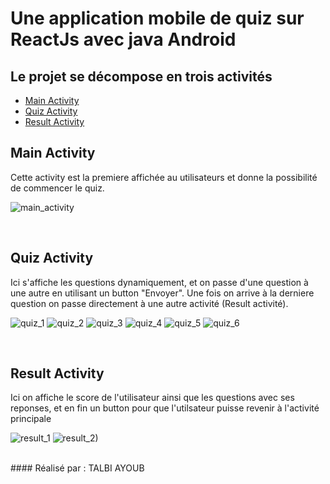 # Une application mobile de quiz sur ReactJs avec java Android

## Le projet se décompose en trois activités 
- [Main Activity](#main_activity)
- [Quiz Activity](#quiz_activity)
- [Result Activity](#result_activity)

## Main Activity <a name = "main_activity"></a>
Cette activity est la premiere affichée au utilisateurs et donne la possibilité de commencer le quiz.

![main_activity](https://github.com/ab-talbi/quiz-app-devoir/assets/101748749/c4f00fec-015f-4b45-8646-b800e8e7d282)

<br>
 
## Quiz Activity <a name = "quiz_activity"></a>
Ici s'affiche les questions dynamiquement, et on passe d'une question à une autre en utilisant un button "Envoyer". Une fois on arrive à la derniere question on passe directement à une autre activité (Result activité).
 
![quiz_1](https://github.com/ab-talbi/quiz-app-devoir/assets/101748749/268a58f5-ad9d-45d7-95fe-ce86b5d632c9)
![quiz_2](https://github.com/ab-talbi/quiz-app-devoir/assets/101748749/fa74f43a-0bbc-4f22-9277-2f50f9aac986)
![quiz_3](https://github.com/ab-talbi/quiz-app-devoir/assets/101748749/f3cbbb16-cbcc-461f-b9f5-7939466a6ca7)
![quiz_4](https://github.com/ab-talbi/quiz-app-devoir/assets/101748749/a88c2efb-a29b-4b32-9d21-2bdb49f1fc26)
![quiz_5](https://github.com/ab-talbi/quiz-app-devoir/assets/101748749/54598e07-aac8-4bf6-87e3-8b113162e3b5)
![quiz_6](https://github.com/ab-talbi/quiz-app-devoir/assets/101748749/42e39057-c23c-46ad-abba-4f8d6390a7dd)

 <br>
 
## Result Activity <a name = "result_activity"></a>
Ici on affiche le score de l'utilisateur ainsi que les questions avec ses reponses, et en fin un button pour que l'utilsateur puisse revenir à l'activité principale

![result_1](https://github.com/ab-talbi/quiz-app-devoir/assets/101748749/e3b4d374-1670-4110-b21a-54dc6eb97059)
![result_2)](https://github.com/ab-talbi/quiz-app-devoir/assets/101748749/22046f8a-5192-4e15-ba43-617eaaeac921)

 <br>
#### Réalisé par : TALBI AYOUB









